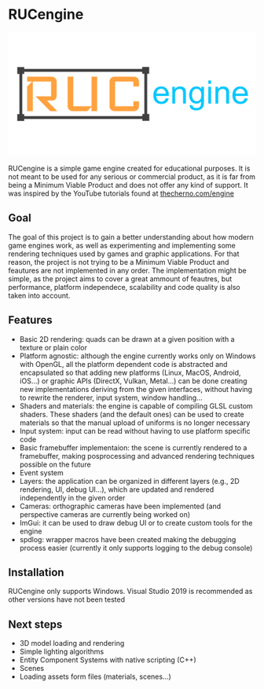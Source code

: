 # RUCengine

![RUCengine](https://github.com/rucafer/RUCengine/blob/master/Branding/Logo.png?raw=true)

RUCengine is a simple game engine created for educational purposes. It is not meant to be used for any serious or commercial product, as it is far from being a Minimum Viable Product and does not offer any kind of support. It was inspired by the YouTube tutorials found at [thecherno.com/engine](https://thecherno.com/engine)

## Goal
The goal of this project is to gain a better understanding about how modern game engines work, as well as experimenting and implementing some rendering techniques used by games and graphic applications. For that reason, the project is not trying to be a Minimum Viable Product and feautures are not implemented in any order. The implementation might be simple, as the project aims to cover a great ammount of feautres, but performance, platform independece, scalability and code quality is also taken into account.

## Features
- Basic 2D rendering: quads can be drawn at a given position with a texture or plain color
- Platform agnostic: although the engine currently works only on Windows with OpenGL, all the platform dependent code is abstracted and encapsulated so that adding new platforms (Linux, MacOS, Android, iOS...) or graphic APIs (DirectX, Vulkan, Metal...) can be done creating new implementations deriving from the given interfaces, without having to rewrite the renderer, input system, window handling...
- Shaders and materials: the engine is capable of compiling GLSL custom shaders. These shaders (and the default ones) can be used to create materials so that the manual upload of uniforms is no longer necessary
- Input system: input can be read without having to use platform specific code
- Basic framebuffer implementaion: the scene is currently rendered to a framebuffer, making posprocessing and advanced rendering techniques possible on the future
- Event system
- Layers: the application can be organized in different layers (e.g., 2D rendering, UI, debug UI...), which are updated and rendered independently in the given order
- Cameras: orthographic cameras have been implemented (and perspective cameras are currently being worked on)
- ImGui: it can be used to draw debug UI or to create custom tools for the engine
- spdlog: wrapper macros have been created making the debugging process easier (currently it only supports logging to the debug console)  

## Installation
RUCengine only supports Windows. Visual Studio 2019 is recommended as other versions have not been tested

## Next steps
- 3D model loading and rendering
- Simple lighting algorithms
- Entity Component Systems with native scripting (C++)
- Scenes
- Loading assets form files (materials, scenes...) 
